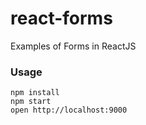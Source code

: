 react-forms
===========

Examples of Forms in ReactJS

### Usage

```
npm install
npm start
open http://localhost:9000
```


